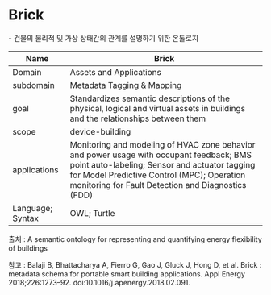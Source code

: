 # Brick

&#45; 건물의 물리적 및 가상 상태간의 관계를 설명하기 위한 온톨로지

| Name         | Brick  |
| ------------ | --- |
| Domain       | Assets and Applications      |
| subdomain    | Metadata Tagging & Mapping    |
| goal         | Standardizes semantic descriptions of the physical, logical and virtual assets in buildings and the relationships between them    |
| scope        | device-building    |
| applications | Monitoring and modeling of HVAC zone behavior and power usage with occupant feedback; BMS point auto-labeling; Sensor and actuator tagging for Model Predictive Control (MPC); Operation monitoring for Fault Detection and Diagnostics (FDD)    |
| Language; Syntax             | OWL; Turtle     |

출처 :  A semantic ontology for representing and quantifying energy flexibility of buildings

참고 : Balaji B, Bhattacharya A, Fierro G, Gao J, Gluck J, Hong D, et al. Brick : metadata schema for portable smart building applications. Appl Energy 2018;226:1273–92. doi:10.1016/j.apenergy.2018.02.091.